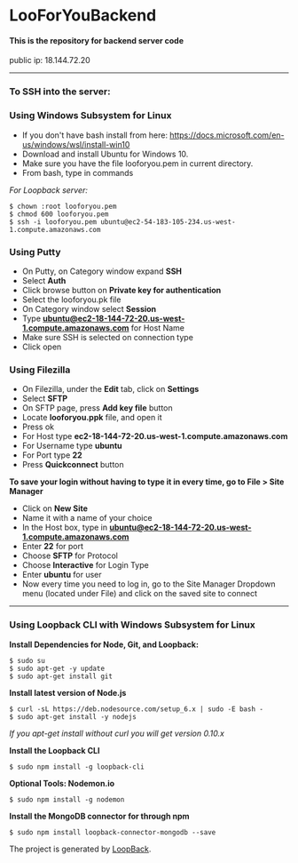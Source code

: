 # LooForYouBackend

#### This is the repository for backend server code

public ip: 18.144.72.20


----

### To SSH into the server:

### Using Windows Subsystem for Linux

* If you don't have bash install from here: https://docs.microsoft.com/en-us/windows/wsl/install-win10
* Download and install Ubuntu for Windows 10.
* Make sure you have the file looforyou.pem in current directory.
* From bash, type in commands

_For Loopback server:_

```
$ chown :root looforyou.pem
$ chmod 600 looforyou.pem
$ ssh -i looforyou.pem ubuntu@ec2-54-183-105-234.us-west-1.compute.amazonaws.com
```

### Using Putty

* On Putty, on Category window expand **SSH**
* Select **Auth**
* Click browse button on **Private key for authentication**
* Select the looforyou.pk file
* On Category window select **Session**
* Type **ubuntu@ec2-18-144-72-20.us-west-1.compute.amazonaws.com** for Host Name
* Make sure SSH is selected on connection type
* Click open

### Using Filezilla

* On Filezilla, under the **Edit** tab, click on **Settings**
* Select **SFTP** 
* On SFTP page, press **Add key file** button
* Locate **looforyou.ppk** file, and open it
* Press ok
* For Host type **ec2-18-144-72-20.us-west-1.compute.amazonaws.com**
* For Username type **ubuntu**
* For Port type **22**
* Press **Quickconnect** button 

**To save your login without having to type it in every time, go to File > Site Manager**

* Click on **New Site**
* Name it with a name of your choice
* In the Host box, type in **ubuntu@ec2-18-144-72-20.us-west-1.compute.amazonaws.com**
* Enter **22** for port
* Choose **SFTP** for Protocol
* Choose **Interactive** for Login Type
* Enter **ubuntu** for user
* Now every time you need to log in, go to the Site Manager Dropdown menu (located under File) and click on the saved site to connect

----

### Using Loopback CLI with Windows Subsystem for Linux

**Install Dependencies for Node, Git, and Loopback:**

```
$ sudo su
$ sudo apt-get -y update
$ sudo apt-get install git
```

**Install latest version of Node.js**
```
$ curl -sL https://deb.nodesource.com/setup_6.x | sudo -E bash -
$ sudo apt-get install -y nodejs
```
_If you apt-get install without curl you will get version 0.10.x_

**Install the Loopback CLI**
```
$ sudo npm install -g loopback-cli
```

**Optional Tools: Nodemon.io**
```
$ sudo npm install -g nodemon
```

**Install the MongoDB connector for through npm**
```
$ sudo npm install loopback-connector-mongodb --save
```

The project is generated by [LoopBack](http://loopback.io).
